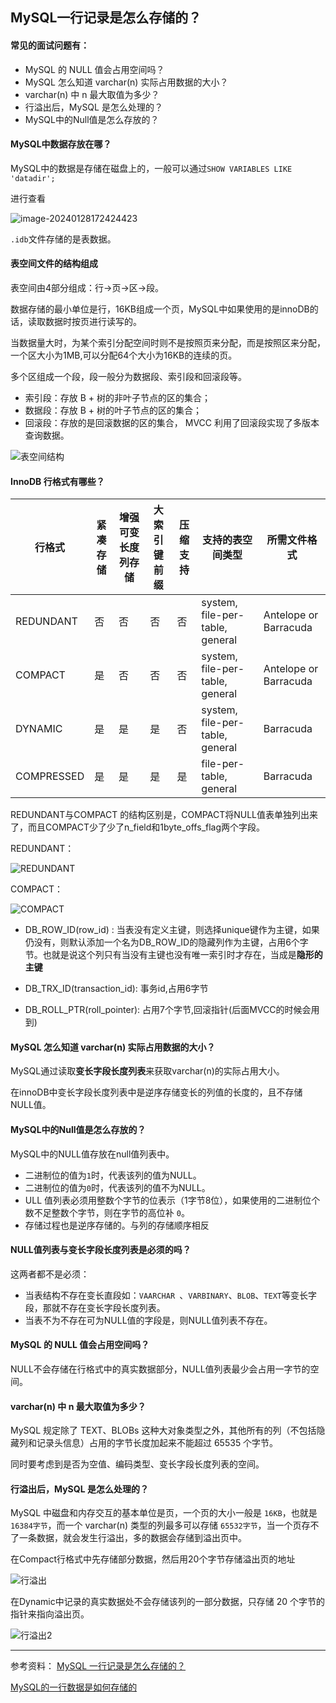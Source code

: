 ## MySQL一行记录是怎么存储的？

#### 常见的面试问题有：

- MySQL 的 NULL 值会占用空间吗？
- MySQL 怎么知道 varchar(n) 实际占用数据的大小？
- varchar(n) 中 n 最大取值为多少？
- 行溢出后，MySQL 是怎么处理的？
- MySQL中的Null值是怎么存放的？

#### MySQL中数据存放在哪？

MySQL中的数据是存储在磁盘上的，一般可以通过`SHOW VARIABLES LIKE 'datadir'; `

进行查看

![image-20240128172424423](https://hruoxuan.oss-cn-shenzhen.aliyuncs.com/image-20240128172424423.png)

`.idb`文件存储的是表数据。

#### 表空间文件的结构组成

表空间由4部分组成：行->页->区->段。

数据存储的最小单位是行，16KB组成一个页，MySQL中如果使用的是innoDB的话，读取数据时按页进行读写的。

当数据量大时，为某个索引分配空间时则不是按照页来分配，而是按照区来分配，一个区大小为1MB,可以分配64个大小为16KB的连续的页。

多个区组成一个段，段一般分为数据段、索引段和回滚段等。

- 索引段：存放 B + 树的非叶子节点的区的集合；
- 数据段：存放 B + 树的叶子节点的区的集合；
- 回滚段：存放的是回滚数据的区的集合， MVCC 利用了回滚段实现了多版本查询数据。

![表空间结构](https://hruoxuan.oss-cn-shenzhen.aliyuncs.com/%E8%A1%A8%E7%A9%BA%E9%97%B4%E7%BB%93%E6%9E%84.png)

#### InnoDB 行格式有哪些？

| 行格式     | 紧凑存储 | 增强可变长度列存储 | 大索引键前缀 | 压缩支持 | 支持的表空间类型                | 所需文件格式          |
| ---------- | -------- | ------------------ | ------------ | -------- | ------------------------------- | --------------------- |
| REDUNDANT  | 否       | 否                 | 否           | 否       | system, file-per-table, general | Antelope or Barracuda |
| COMPACT    | 是       | 否                 | 否           | 否       | system, file-per-table, general | Antelope or Barracuda |
| DYNAMIC    | 是       | 是                 | 是           | 否       | system, file-per-table, general | Barracuda             |
| COMPRESSED | 是       | 是                 | 是           | 是       | file-per-table, general         | Barracuda             |

REDUNDANT与COMPACT  的结构区别是，COMPACT将NULL值表单独列出来了，而且COMPACT少了少了n_field和1byte_offs_flag两个字段。

REDUNDANT：

![REDUNDANT](https://hruoxuan.oss-cn-shenzhen.aliyuncs.com/1.png)

COMPACT：

<img src="https://hruoxuan.oss-cn-shenzhen.aliyuncs.com/COMPACT.png" alt="COMPACT" />

- DB_ROW_ID(row_id) : 当表没有定义主键，则选择unique键作为主键，如果仍没有，则默认添加一个名为DB_ROW_ID的隐藏列作为主键，占用6个字节。也就是说这个列只有当没有主键也没有唯一索引时才存在，当成是**隐形的主键**

- DB_TRX_ID(transaction_id): 事务id,占用6字节

- DB_ROLL_PTR(roll_pointer): 占用7个字节,回滚指针(后面MVCC的时候会用到)

#### MySQL 怎么知道 varchar(n) 实际占用数据的大小？

MySQL通过读取**变长字段长度列表**来获取varchar(n)的实际占用大小。

在innoDB中变长字段长度列表中是逆序存储变长的列值的长度的，且不存储NULL值。

#### MySQL中的Null值是怎么存放的？

MySQL中的NULL值存放在null值列表中。

- 二进制位的值为`1`时，代表该列的值为NULL。
- 二进制位的值为`0`时，代表该列的值不为NULL。
- ULL 值列表必须用整数个字节的位表示（1字节8位），如果使用的二进制位个数不足整数个字节，则在字节的高位补 `0`。
- 存储过程也是逆序存储的。与列的存储顺序相反

#### NULL值列表与变长字段长度列表是必须的吗？

这两者都不是必须：

- 当表结构不存在变长直段如：`VAARCHAR `、`VARBINARY`、`BLOB`、`TEXT`等变长字段，那就不存在变长字段长度列表。
- 当表不为不存在可为NULL值的字段是，则NULL值列表不存在。

#### MySQL 的 NULL 值会占用空间吗？

NULL不会存储在行格式中的真实数据部分，NULL值列表最少会占用一字节的空间。

#### varchar(n) 中 n 最大取值为多少？

MySQL 规定除了 TEXT、BLOBs 这种大对象类型之外，其他所有的列（不包括隐藏列和记录头信息）占用的字节长度加起来不能超过 65535 个字节。

同时要考虑到是否为空值、编码类型、变长字段长度列表的空间。

####  行溢出后，MySQL 是怎么处理的？

MySQL 中磁盘和内存交互的基本单位是页，一个页的大小一般是 `16KB`，也就是 `16384字节`，而一个 varchar(n) 类型的列最多可以存储 `65532字节`，当一个页存不了一条数据，就会发生行溢出，多的数据会存储到溢出页中。

在Compact行格式中先存储部分数据，然后用20个字节存储溢出页的地址

![行溢出](https://hruoxuan.oss-cn-shenzhen.aliyuncs.com/%E8%A1%8C%E6%BA%A2%E5%87%BA.png)

在Dynamic中记录的真实数据处不会存储该列的一部分数据，只存储 20 个字节的指针来指向溢出页。

![行溢出2](https://hruoxuan.oss-cn-shenzhen.aliyuncs.com/%E8%A1%8C%E6%BA%A2%E5%87%BA2.png)

---

参考资料：
 [MySQL 一行记录是怎么存储的？](https://xiaolincoding.com/mysql/base/row_format.html)

[MySQL的一行数据是如何存储的](https://juejin.cn/post/7097040621210173454)

